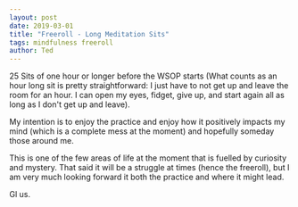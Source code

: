 ```yaml
---
layout: post
date: 2019-03-01
title: "Freeroll - Long Meditation Sits"
tags: mindfulness freeroll
author: Ted
---
```

25 Sits of one hour or longer before the WSOP starts (What counts as an hour long sit is pretty straightforward: I just have to not get up and leave the room for an hour. I can open my eyes, fidget, give up, and start again all as long as I don't get up and leave).

My intention is to enjoy the practice and enjoy how it positively impacts my mind (which is a complete mess at the moment) and hopefully someday those around me.

This is one of the few areas of life at the moment that is fuelled by curiosity and mystery. That said it will be a struggle at times (hence the freeroll), but I am very much looking forward it both the practice and where it might lead.

Gl us.
